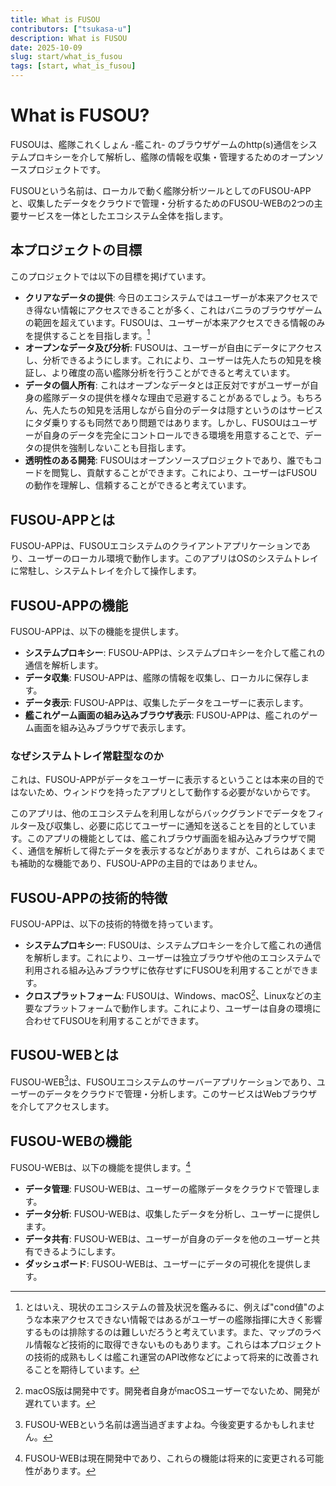 ```yaml
---
title: What is FUSOU
contributors: ["tsukasa-u"]
description: What is FUSOU
date: 2025-10-09
slug: start/what_is_fusou
tags: [start, what_is_fusou]
---
```


# What is FUSOU?

FUSOUは、艦隊これくしょん -艦これ- のブラウザゲームのhttp(s)通信をシステムプロキシーを介して解析し、艦隊の情報を収集・管理するためのオープンソースプロジェクトです。

FUSOUという名前は、ローカルで動く艦隊分析ツールとしてのFUSOU-APPと、収集したデータをクラウドで管理・分析するためのFUSOU-WEBの2つの主要サービスを一体としたエコシステム全体を指します。

## 本プロジェクトの目標

このプロジェクトでは以下の目標を掲げています。

- **クリアなデータの提供**: 今日のエコシステムではユーザーが本来アクセスでき得ない情報にアクセスできることが多く、これはバニラのブラウザゲームの範囲を超えています。FUSOUは、ユーザーが本来アクセスできる情報のみを提供することを目指します。[^1]
  [^1]:とはいえ、現状のエコシステムの普及状況を鑑みるに、例えば"cond値"のような本来アクセスできない情報ではあるがユーザーの艦隊指揮に大きく影響するものは排除するのは難しいだろうと考えています。また、マップのラベル情報など技術的に取得できないものもあります。これらは本プロジェクトの技術的成熟もしくは艦これ運営のAPI改修などによって将来的に改善されることを期待しています。
- **オープンなデータ及び分析**: FUSOUは、ユーザーが自由にデータにアクセスし、分析できるようにします。これにより、ユーザーは先人たちの知見を検証し、より確度の高い艦隊分析を行うことができると考えています。
- **データの個人所有**: これはオープンなデータとは正反対ですがユーザーが自身の艦隊データの提供を様々な理由で忌避することがあるでしょう。もちろん、先人たちの知見を活用しながら自分のデータは隠すというのはサービスにタダ乗りするも同然であり問題ではあります。しかし、FUSOUはユーザーが自身のデータを完全にコントロールできる環境を用意することで、データの提供を強制しないことも目指します。
- **透明性のある開発**: FUSOUはオープンソースプロジェクトであり、誰でもコードを閲覧し、貢献することができます。これにより、ユーザーはFUSOUの動作を理解し、信頼することができると考えています。

## FUSOU-APPとは

FUSOU-APPは、FUSOUエコシステムのクライアントアプリケーションであり、ユーザーのローカル環境で動作します。このアプリはOSのシステムトレイに常駐し、システムトレイを介して操作します。

## FUSOU-APPの機能

FUSOU-APPは、以下の機能を提供します。

- **システムプロキシー**: FUSOU-APPは、システムプロキシーを介して艦これの通信を解析します。
- **データ収集**: FUSOU-APPは、艦隊の情報を収集し、ローカルに保存します。
- **データ表示**: FUSOU-APPは、収集したデータをユーザーに表示します。
- **艦これゲーム画面の組み込みブラウザ表示**: FUSOU-APPは、艦これのゲーム画面を組み込みブラウザで表示します。

### なぜシステムトレイ常駐型なのか

これは、FUSOU-APPがデータをユーザーに表示するということは本来の目的ではないため、ウィンドウを持ったアプリとして動作する必要がないからです。

このアプリは、他のエコシステムを利用しながらバックグランドでデータをフィルター及び収集し、必要に応じてユーザーに通知を送ることを目的としています。このアプリの機能としては、艦これブラウザ画面を組み込みブラウザで開く、通信を解析して得たデータを表示するなどがありますが、これらはあくまでも補助的な機能であり、FUSOU-APPの主目的ではありません。

## FUSOU-APPの技術的特徴

FUSOU-APPは、以下の技術的特徴を持っています。

- **システムプロキシー**: FUSOUは、システムプロキシーを介して艦これの通信を解析します。これにより、ユーザーは独立ブラウザや他のエコシステムで利用される組み込みブラウザに依存せずにFUSOUを利用することができます。
- **クロスプラットフォーム**: FUSOUは、Windows、macOS[^2]、Linuxなどの主要なプラットフォームで動作します。これにより、ユーザーは自身の環境に合わせてFUSOUを利用することができます。
  [^2]:macOS版は開発中です。開発者自身がmacOSユーザーでないため、開発が遅れています。

## FUSOU-WEBとは

FUSOU-WEB[^3]は、FUSOUエコシステムのサーバーアプリケーションであり、ユーザーのデータをクラウドで管理・分析します。このサービスはWebブラウザを介してアクセスします。

[^3]: FUSOU-WEBという名前は適当過ぎますよね。今後変更するかもしれません。

## FUSOU-WEBの機能

FUSOU-WEBは、以下の機能を提供します。[^4]

[^4]: FUSOU-WEBは現在開発中であり、これらの機能は将来的に変更される可能性があります。

- **データ管理**: FUSOU-WEBは、ユーザーの艦隊データをクラウドで管理します。
- **データ分析**: FUSOU-WEBは、収集したデータを分析し、ユーザーに提供します。
- **データ共有**: FUSOU-WEBは、ユーザーが自身のデータを他のユーザーと共有できるようにします。
- **ダッシュボード**: FUSOU-WEBは、ユーザーにデータの可視化を提供します。
